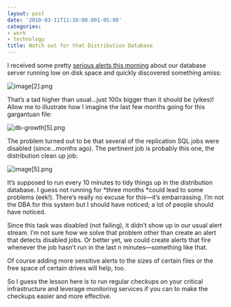 ```yaml
---
layout: post
date: '2010-03-11T11:38:00.001-05:00'
categories:
- work
- technology
title: Watch out for that Distribution Database
---
```



I received some pretty [serious alerts this morning](http://twitter.com/mharen/status/10326855258) about our database server running low on disk space and quickly discovered something amiss:

![image[2].png](/assets/2010/image[2].png) 

That’s a tad higher than usual…just 100x bigger than it should be (yikes)! Allow me to illustrate how I imagine the last few months going for this gargantuan file:

![db-growth[5].png](/assets/2010/db-growth[5].png) 

The problem turned out to be that several of the replication SQL jobs were disabled (since…months ago). The pertinent job is probably this one, the distribution clean up job:

![image[5].png](/assets/2010/image[5].png) 

It’s supposed to run every 10 minutes to tidy things up in the distribution database. I guess not running for *three months *could lead to some problems (eek!). There’s really no excuse for this—it’s embarrassing. I’m not the DBA for this system but I should have noticed; a lot of people should have noticed.

Since this task was disabled (not failing), it didn’t show up in our usual alert stream. I’m not sure how we solve that problem other than create an alert that detects disabled jobs. Or better yet, we could create alerts that fire whenever the job hasn’t run in the last *n* minutes—something like that. 

Of course adding more sensitive alerts to the sizes of certain files or the free space of certain drives will help, too.

So I guess the lesson here is to run regular checkups on your critical infrastructure and leverage monitoring services if you can to make the checkups easier and more effective.